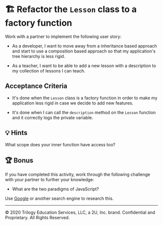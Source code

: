 # 🏗️ Refactor the `Lesson` class to a factory function

Work with a partner to implement the following user story:

* As a developer, I want to move away from a inheritance based approach and start to use a composition based approach so that my application's tree hierarchy is less rigid.

* As a teacher, I want to be able to add a new lesson with a description to my collection of lessons I can teach.

## Acceptance Criteria

* It's done when the `Lesson` class is a factory function in order to make my application less rigid in case we decide to add new features.

* It's done when I can call the `description` method on the `Lesson` function and it correctly logs the private variable.

## 💡 Hints

What scope does your inner function have access too? 

## 🏆 Bonus

If you have completed this activity, work through the following challenge with your partner to further your knowledge:

* What are the two paradigms of JavaScript? 

Use [Google](https://www.google.com) or another search engine to research this.

---
© 2020 Trilogy Education Services, LLC, a 2U, Inc. brand. Confidential and Proprietary. All Rights Reserved.